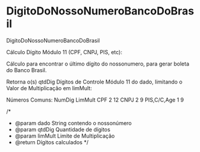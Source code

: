 # DigitoDoNossoNumeroBancoDoBrasil
DigitoDoNossoNumeroBancoDoBrasil


 Cálculo Dígito Módulo 11 (CPF, CNPJ, PIS, etc):
 
 Cálculo para encontrar o último dígito do nossonumero, para gerar boleta do Banco Brasil.
 
 
Retorna o(s) qtdDig Dígitos de Controle Módulo 11 do
dado, limitando o Valor de Multiplicação em limMult:



Números Comuns:            NumDig      LimMult
CPF                        2           12
CNPJ                       2            9
PIS,C/C,Age                1            9



/*
* @param dado    String contendo o nossonúmero
* @param qtdDig  Quantidade de dígitos
* @param limMult Limite de Multiplicação
* @return Dígitos calculados
*/

